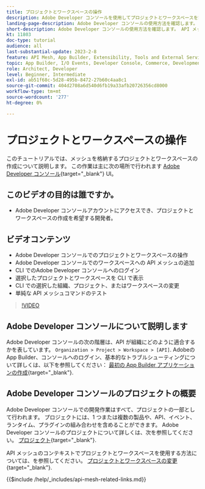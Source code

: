 ```yaml
---
title: プロジェクトとワークスペースの操作
description: Adobe Developer コンソールを使用してプロジェクトとワークスペースを操作する方法について説明します。
landing-page-description: Adobe Developer コンソールの使用方法を確認します。 API メッシュで使用するプロジェクトとワークスペースについて説明します。
short-description: Adobe Developer コンソールの使用方法を確認します。 API メッシュで使用するプロジェクトとワークスペースについて説明します。
kt: 11803
doc-type: tutorial
audience: all
last-substantial-update: 2023-2-8
feature: API Mesh, App Builder, Extensibility, Tools and External Services, Backend Development
topic: App Builder, I/O Events, Developer Console, Commerce, Development, Integrations
role: Architect, Developer
level: Beginner, Intermediate
exl-id: ab51f68c-5d28-495b-8472-27b60c4aa8c1
source-git-commit: 404d2708a6d540d6fb19a33afb20726356cd8000
workflow-type: tm+mt
source-wordcount: '277'
ht-degree: 0%

---
```


# プロジェクトとワークスペースの操作

このチュートリアルでは、メッシュを格納するプロジェクトとワークスペースの作成について説明します。 この作業は主に次の場所で行われます [Adobe Developer コンソール](https://developer.adobe.com/console){target="_blank"} UI。

## このビデオの目的は誰ですか。

* Adobe Developer コンソールアカウントにアクセスでき、プロジェクトとワークスペースの作成を希望する開発者。

## ビデオコンテンツ

* Adobe Developer コンソールでのプロジェクトとワークスペースの操作
* Adobe Developer コンソールでのワークスペースへの API メッシュの追加
* CLI でのAdobe Developer コンソールへのログイン
* 選択したプロジェクトとワークスペースを CLI で表示
* CLI での選択した組織、プロジェクト、またはワークスペースの変更
* 単純な API メッシュコマンドのテスト

>[!VIDEO](https://video.tv.adobe.com/v/3414123?quality=12&learn=on)

## Adobe Developer コンソールについて説明します

Adobe Developer コンソールの次の階層は、API が組織にどのように適合するかを表しています。 `Organization > Project > Workspace > [API]`. Adobeの App Builder、コンソールへのログイン、基本的なトラブルシューティングについて詳しくは、以下を参照してください： [最初の App Builder アプリケーションの作成](https://developer.adobe.com/app-builder/docs/getting_started/first_app/){target="_blank"}.

## Adobe Developer コンソールのプロジェクトの概要

Adobe Developer コンソールでの開発作業はすべて、プロジェクトの一部として行われます。 プロジェクトには、1 つまたは複数の製品や、API、イベント、ランタイム、プラグインの組み合わせを含めることができます。 Adobe Developer コンソールのプロジェクトについて詳しくは、次を参照してください。 [プロジェクト](https://developer.adobe.com/developer-console/docs/guides/projects/){target="_blank"}.

API メッシュのコンテキストでプロジェクトとワークスペースを使用する方法については、を参照してください。 [プロジェクトとワークスペースの変更](https://developer.adobe.com/graphql-mesh-gateway/gateway/create-mesh/#modify-projects-and-workspaces){target="_blank"}.

{{$include /help/_includes/api-mesh-related-links.md}}
